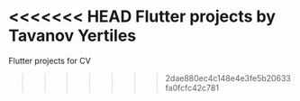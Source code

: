 <<<<<<< HEAD
Flutter projects by Tavanov Yertiles
=======
Flutter projects for CV
>>>>>>> 2dae880ec4c148e4e3fe5b20633fa0fcfc42c781
